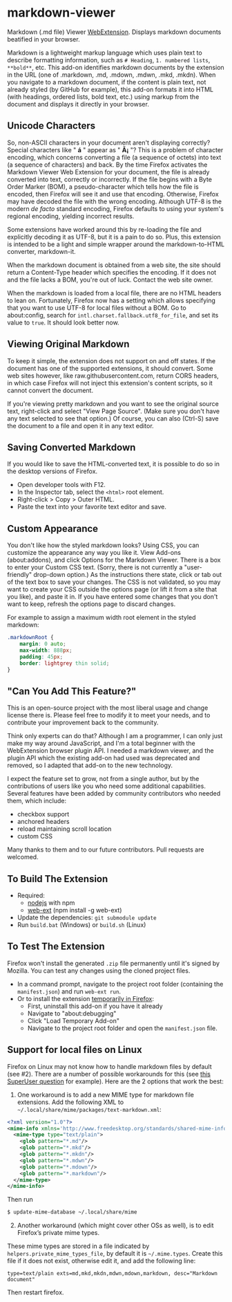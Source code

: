 ﻿# markdown-viewer

Markdown (.md file) Viewer [WebExtension](https://developer.mozilla.org/en-US/Add-ons/WebExtensions).
Displays markdown documents beatified in your browser.

Markdown is a lightweight markup language which uses plain text to describe formatting information, such as `# Heading`, `1. numbered lists`, `**bold**`, etc.
This add-on identifies markdown documents by the extension in the URL (one of .markdown, .md, .mdown, .mdwn, .mkd, .mkdn).
When you navigate to a markdown document, if the content is plain text, not already styled (by GitHub for example), this add-on formats
it into HTML (with headings, ordered lists, bold text, etc.) using markup from the document and displays it directly in your browser.

## Unicode Characters

So, non-ASCII characters in your document aren't displaying correctly? Special characters like " **á** " appear as " **Ã¡** "?
This is a problem of character encoding, which concerns converting a file (a sequence of octets) into text (a sequence of characters) and back.
By the time Firefox activates the Markdown Viewer Web Extension for your document, the file is already converted into text, correctly or incorrectly.
If the file begins with a Byte Order Marker (BOM), a pseudo-character which tells how the file is encoded, then Firefox will see it and use that encoding.
Otherwise, Firefox may have decoded the file with the wrong encoding.
Although UTF-8 is the modern _de facto_ standard encoding, Firefox defaults to using your system's regional encoding, yielding incorrect results.

Some extensions have worked around this by re-loading the file and explicitly decoding it as UTF-8, but it is a pain to do so.
Plus, this extension is intended to be a light and simple wrapper around the markdown-to-HTML converter, markdown-it.

When the markdown document is obtained from a web site, the site should return a Content-Type header which specifies the encoding.
If it does not and the file lacks a BOM, you're out of luck. Contact the web site owner.

When the markdown is loaded from a local file, there are no HTML headers to lean on.
Fortunately, Firefox now has a setting which allows specifying that you want to use UTF-8 for local files without a BOM.
Go to about:config, search for `intl.charset.fallback.utf8_for_file`, and set its value to `true`. It should look better now.

## Viewing Original Markdown

To keep it simple, the extension does not support on and off states.
If the document has one of the supported extensions, it should convert.
Some web sites however, like raw.githubusercontent.com, return CORS headers, in which case Firefox will not inject this extension's content scripts, so it cannot convert the document.

If you're viewing pretty markdown and you want to see the original source text, right-click and select "View Page Source".
(Make sure you don't have any text selected to see that option.)
Of course, you can also (Ctrl-S) save the document to a file and open it in any text editor.

## Saving Converted Markdown

If you would like to save the HTML-converted text, it is possible to do so in the desktop versions of Firefox.
* Open developer tools with F12.
* In the Inspector tab, select the `<html>` root element.
* Right-click > Copy > Outer HTML.
* Paste the text into your favorite text editor and save.

## Custom Appearance

You don't like how the styled markdown looks?
Using CSS, you can customize the appearance any way you like it.
View Add-ons (about:addons), and click Options for the Markdown Viewer.
There is a box to enter your Custom CSS text. (Sorry, there is not currently a "user-friendly" drop-down option.)
As the instructions there state, click or tab out of the text box to save your changes.
The CSS is not validated, so you may want to create your CSS outside the options page (or lift it from a site that you like), and paste it in.
If you have entered some changes that you don't want to keep, refresh the options page to discard changes.

For example to assign a maximum width root element in the styled markdown:

```css
.markdownRoot {
    margin: 0 auto;
    max-width: 888px;
    padding: 45px;
    border: lightgrey thin solid;
}
```

## "Can You Add This Feature?"

This is an open-source project with the most liberal usage and change license there is.
Please feel free to modify it to meet your needs, and to contribute your improvement back to the community.

Think only experts can do that?
Although I am a programmer, I can only just make my way around JavaScript, and I'm a total beginner with the WebExtension browser plugin API.
I needed a markdown viewer, and the plugin API which the existing add-on had used was deprecated and removed, so I adapted that add-on to the new technology.

I expect the feature set to grow, not from a single author, but by the contributions of users like you who need some additional capabilities.
Several features have been added by community contributors who needed them, which include:

* checkbox support
* anchored headers
* reload maintaining scroll location
* custom CSS

Many thanks to them and to our future contributors. Pull requests are welcomed.

## To Build The Extension

* Required:
	* [nodejs](https://nodejs.org/) with npm
	* [web-ext](https://github.com/mozilla/web-ext/) (npm install -g web-ext)
* Update the dependencies: `git submodule update`
* Run `build.bat` (Windows) or `build.sh` (Linux)

## To Test The Extension

Firefox won't install the generated `.zip` file permanently until it's signed by Mozilla.
You can test any changes using the cloned project files.

* In a command prompt, navigate to the project root folder (containing the `manifest.json`) and run `web-ext run`.
* Or to install the extension [temporarily in Firefox](https://developer.mozilla.org/en-US/Add-ons/WebExtensions/Temporary_Installation_in_Firefox):
  * First, uninstall this add-on if you have it already
  * Navigate to "about:debugging"
  * Click "Load Temporary Add-on"
  * Navigate to the project root folder and open the `manifest.json` file.

## Support for local files on Linux

Firefox on Linux may not know how to handle markdown files by default (see #2). There are a number of possible workarounds for this (see [this SuperUser question](https://superuser.com/questions/696361/how-to-get-the-markdown-viewer-addon-of-firefox-to-work-on-linux/1175837) for example). Here are the 2 options that work the best:

1) One workaround is to add a new MIME type for markdown file extensions. Add the following XML to `~/.local/share/mime/packages/text-markdown.xml`:
```XML
<?xml version="1.0"?>
<mime-info xmlns='http://www.freedesktop.org/standards/shared-mime-info'>
  <mime-type type="text/plain">
    <glob pattern="*.md"/>
    <glob pattern="*.mkd"/>
    <glob pattern="*.mkdn"/>
    <glob pattern="*.mdwn"/>
    <glob pattern="*.mdown"/>
    <glob pattern="*.markdown"/>
  </mime-type>
</mime-info>
```

Then run
```bash
$ update-mime-database ~/.local/share/mime
```

2) Another workaround (which might cover other OSs as well), is to edit Firefox’s private mime types.

These mime types are stored in a file indicated by `helpers.private_mime_types_file`, by default it is `~/.mime.types`.
Create this file if it does not exist, otherwise edit it, and add the following line:

    type=text/plain exts=md,mkd,mkdn,mdwn,mdown,markdown, desc="Markdown document"

Then restart firefox.
